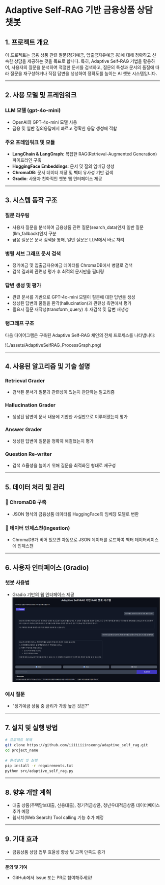# Adaptive Self-RAG 기반 금융상품 상담 챗봇

## 1. 프로젝트 개요

이 프로젝트는 금융 상품 관련 질문(정기예금, 입출금자유예금 등)에 대해 정확하고 신속한 상담을 제공하는 것을 목표로 합니다. 특히, Adaptive Self-RAG 기법을 활용하여, 사용자의 질문을 분석하여 적절한 문서를 검색하고, 질문의 특성과 문서의 품질에 따라 질문을 재구성하거나 직접 답변을 생성하여 정확도를 높이는 AI 챗봇 시스템입니다.

---

## 2. 사용 모델 및 프레임워크

### **LLM 모델 (gpt-4o-mini)**

* OpenAI의 GPT-4o-mini 모델 사용
* 금융 및 일반 질의응답에서 빠르고 정확한 응답 생성에 적합

### **주요 프레임워크 및 모듈**

* **LangChain & LangGraph**: 복잡한 RAG(Retrieval-Augmented Generation) 파이프라인 구축
* **HuggingFace Embeddings**: 문서 및 질의 임베딩 생성
* **ChromaDB**: 문서 데이터 저장 및 벡터 유사성 기반 검색
* **Gradio**: 사용자 친화적인 챗봇 웹 인터페이스 제공

---

## 3. 시스템 동작 구조

### 질문 라우팅

* 사용자 질문을 분석하여 금융상품 관련 질문(search\_data)인지 일반 질문(llm\_fallback)인지 구분
* 금융 질문은 문서 검색을 통해, 일반 질문은 LLM에서 바로 처리

### 병렬 서브 그래프 문서 검색

* 정기예금 및 입출금자유예금 데이터를 ChromaDB에서 병렬로 검색
* 검색 결과의 관련성 평가 후 최적의 문서만을 필터링

### 답변 생성 및 평가

* 관련 문서를 기반으로 GPT-4o-mini 모델이 질문에 대한 답변을 생성
* 생성된 답변의 품질을 환각(hallucination)과 관련성 측면에서 평가
* 필요시 질문 재작성(transform\_query) 후 재검색 및 답변 재생성

### 랭그래프 구조

다음 다이어그램은 구축된 Adaptive Self-RAG 체인의 전체 프로세스를 나타냅니다:

!(./assets/AdaptiveSelfRAG_ProcessGraph.png)

---

## 4. 사용된 알고리즘 및 기술 설명

### Retrieval Grader

* 검색된 문서가 질문과 관련성이 있는지 판단하는 알고리즘

### Hallucination Grader

* 생성된 답변이 문서 내용에 기반한 사실만으로 이루어졌는지 평가

### Answer Grader

* 생성된 답변이 질문을 정확히 해결했는지 평가

### Question Re-writer

* 검색 효율성을 높이기 위해 질문을 최적화된 형태로 재구성

---

## 5. 데이터 처리 및 관리

### 🔹 ChromaDB 구축

* JSON 형식의 금융상품 데이터를 HuggingFace의 임베딩 모델로 변환

### 🔹 데이터 인제스천(Ingestion)

* ChromaDB가 비어 있으면 자동으로 JSON 데이터를 로드하여 벡터 데이터베이스에 인제스천

---

## 6. 사용자 인터페이스 (Gradio)

### 챗봇 사용법

* Gradio 기반의 웹 인터페이스 제공
![챗봇 사용 예시](./assets/AdaptiveSelfRAG_example_screenshot.png)

### 예시 질문

* "정기예금 상품 중 금리가 가장 높은 것은?"

---

## 7. 설치 및 실행 방법

```bash
# 프로젝트 복제
git clone https://github.com/iiiiiiiinseong/adaptive_self_rag.git
cd project_name

# 환경설정 및 실행
pip install -r requirements.txt
python src/adaptive_self_rag.py
```

---

## 8. 향후 개발 계획

* 대출 상품(주택담보대출, 신용대출), 정기적금상품, 청년우대적금상품 데이터베이스 추가 예정
* 웹서치(Web Search) Tool calling 기능 추가 예정

---

## 9. 기대 효과

* 금융상품 상담 업무 효율성 향상 및 고객 만족도 증가

---

**문의 및 기여**

* GitHub에서 Issue 또는 PR로 참여해주세요!
